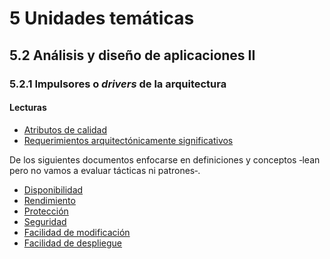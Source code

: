 # 5 Unidades temáticas

## 5.2 Análisis y diseño de aplicaciones II

### 5.2.1 Impulsores o *drivers* de la arquitectura

#### Lecturas

* [Atributos de calidad](/4_Conceptos/4_Atributos_de_calidad.md)
* [Requerimientos arquitectónicamente
  significativos](/4_Conceptos/4_Requerimiento_arquitectonicamente_significativo.md)

De los siguientes documentos enfocarse en definiciones y conceptos ‑lean pero no
vamos a evaluar tácticas ni patrones‑.

* [Disponibilidad](/4_Conceptos/4_Disponibilidad.md)
* [Rendimiento](/4_Conceptos/4_Rendimiento.md)
* [Protección](/4_Conceptos/4_Proteccion.md)
* [Seguridad](/4_Conceptos/4_Seguridad.md)
* [Facilidad de modificación](/4_Conceptos/4_Facilidad_de_modificacion.md)
* [Facilidad de despliegue](/4_Conceptos/4_Facilidad_de_despliegue.md)
